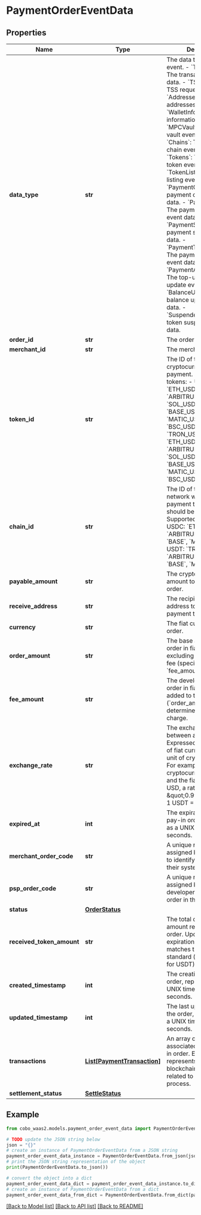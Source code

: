 # PaymentOrderEventData


## Properties

Name | Type | Description | Notes
------------ | ------------- | ------------- | -------------
**data_type** | **str** |  The data type of the event. - &#x60;Transaction&#x60;: The transaction event data. - &#x60;TSSRequest&#x60;: The TSS request event data. - &#x60;Addresses&#x60;: The addresses event data. - &#x60;WalletInfo&#x60;: The wallet information event data. - &#x60;MPCVault&#x60;: The MPC vault event data. - &#x60;Chains&#x60;: The enabled chain event data. - &#x60;Tokens&#x60;: The enabled token event data. - &#x60;TokenListing&#x60;: The token listing event data.        - &#x60;PaymentOrder&#x60;: The payment order event data. - &#x60;PaymentRefund&#x60;: The payment refund event data. - &#x60;PaymentSettlement&#x60;: The payment settlement event data. - &#x60;PaymentTransaction&#x60;: The payment transaction event data. - &#x60;PaymentAddressUpdate&#x60;: The top-up address update event data. - &#x60;BalanceUpdateInfo&#x60;: The balance update event data. - &#x60;SuspendedToken&#x60;: The token suspension event data. | 
**order_id** | **str** | The order ID. | 
**merchant_id** | **str** | The merchant ID. | [optional] 
**token_id** | **str** |  The ID of the cryptocurrency used for payment. Supported tokens:  - USDC: &#x60;ETH_USDC&#x60;, &#x60;ARBITRUM_USDCOIN&#x60;, &#x60;SOL_USDC&#x60;, &#x60;BASE_USDC&#x60;, &#x60;MATIC_USDC2&#x60;, &#x60;BSC_USDC&#x60; - USDT: &#x60;TRON_USDT&#x60;, &#x60;ETH_USDT&#x60;, &#x60;ARBITRUM_USDT&#x60;, &#x60;SOL_USDT&#x60;, &#x60;BASE_USDT&#x60;, &#x60;MATIC_USDT&#x60;, &#x60;BSC_USDT&#x60;  | 
**chain_id** | **str** |  The ID of the blockchain network where the payment transaction should be made. Supported chains:  - USDC: &#x60;ETH&#x60;, &#x60;ARBITRUM&#x60;, &#x60;SOL&#x60;, &#x60;BASE&#x60;, &#x60;MATIC&#x60;, &#x60;BSC&#x60; - USDT: &#x60;TRON&#x60;, &#x60;ETH&#x60;, &#x60;ARBITRUM&#x60;, &#x60;SOL&#x60;, &#x60;BASE&#x60;, &#x60;MATIC&#x60;, &#x60;BSC&#x60;  | 
**payable_amount** | **str** | The cryptocurrency amount to be paid for this order. | 
**receive_address** | **str** | The recipient wallet address to be used for the payment transaction. | 
**currency** | **str** | The fiat currency of the order. | 
**order_amount** | **str** | The base amount of the order in fiat currency, excluding the developer fee (specified in &#x60;fee_amount&#x60;). | 
**fee_amount** | **str** | The developer fee for the order in fiat currency. It is added to the base amount (&#x60;order_amount&#x60;) to determine the final charge. | 
**exchange_rate** | **str** | The exchange rate between a currency pair. Expressed as the amount of fiat currency per one unit of cryptocurrency. For example, if the cryptocurrency is USDT and the fiat currency is USD, a rate of \&quot;0.99\&quot; means 1 USDT &#x3D; 0.99 USD. | 
**expired_at** | **int** | The expiration time of the pay-in order, represented as a UNIX timestamp in seconds. | [optional] 
**merchant_order_code** | **str** | A unique reference code assigned by the merchant to identify this order in their system. | [optional] 
**psp_order_code** | **str** | A unique reference code assigned by the developer to identify this order in their system. | 
**status** | [**OrderStatus**](OrderStatus.md) |  | 
**received_token_amount** | **str** | The total cryptocurrency amount received for this order. Updates until the expiration time. Precision matches the token standard (e.g., 6 decimals for USDT). | 
**created_timestamp** | **int** | The creation time of the order, represented as a UNIX timestamp in seconds. | [optional] 
**updated_timestamp** | **int** | The last update time of the order, represented as a UNIX timestamp in seconds. | [optional] 
**transactions** | [**List[PaymentTransaction]**](PaymentTransaction.md) | An array of transactions associated with this pay-in order. Each transaction represents a separate blockchain operation related to the pay-in process. | [optional] 
**settlement_status** | [**SettleStatus**](SettleStatus.md) |  | [optional] 

## Example

```python
from cobo_waas2.models.payment_order_event_data import PaymentOrderEventData

# TODO update the JSON string below
json = "{}"
# create an instance of PaymentOrderEventData from a JSON string
payment_order_event_data_instance = PaymentOrderEventData.from_json(json)
# print the JSON string representation of the object
print(PaymentOrderEventData.to_json())

# convert the object into a dict
payment_order_event_data_dict = payment_order_event_data_instance.to_dict()
# create an instance of PaymentOrderEventData from a dict
payment_order_event_data_from_dict = PaymentOrderEventData.from_dict(payment_order_event_data_dict)
```
[[Back to Model list]](../README.md#documentation-for-models) [[Back to API list]](../README.md#documentation-for-api-endpoints) [[Back to README]](../README.md)


